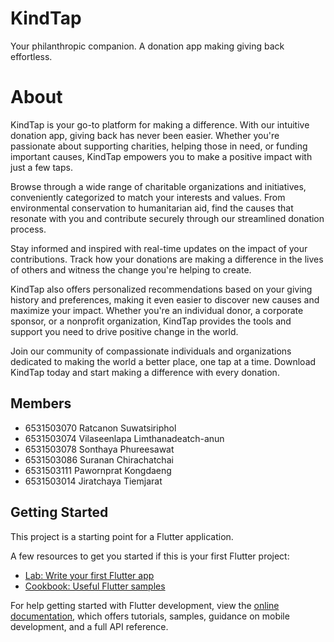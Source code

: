 # KindTap

Your philanthropic companion. A donation app making giving back effortless.

# About

KindTap is your go-to platform for making a difference. With our intuitive donation app, giving back has never been easier. Whether you're passionate about supporting charities, helping those in need, or funding important causes, KindTap empowers you to make a positive impact with just a few taps.

Browse through a wide range of charitable organizations and initiatives, conveniently categorized to match your interests and values. From environmental conservation to humanitarian aid, find the causes that resonate with you and contribute securely through our streamlined donation process.

Stay informed and inspired with real-time updates on the impact of your contributions. Track how your donations are making a difference in the lives of others and witness the change you're helping to create.

KindTap also offers personalized recommendations based on your giving history and preferences, making it even easier to discover new causes and maximize your impact. Whether you're an individual donor, a corporate sponsor, or a nonprofit organization, KindTap provides the tools and support you need to drive positive change in the world.

Join our community of compassionate individuals and organizations dedicated to making the world a better place, one tap at a time. Download KindTap today and start making a difference with every donation.

## Members

- 6531503070 Ratcanon Suwatsiriphol
- 6531503074 Vilaseenlapa Limthanadeatch-anun
- 6531503078 Sonthaya Phureesawat
- 6531503086 Suranan Chirachatchai
- 6531503111 Pawornprat Kongdaeng
- 6531503014 Jiratchaya Tiemjarat

## Getting Started

This project is a starting point for a Flutter application.

A few resources to get you started if this is your first Flutter project:

- [Lab: Write your first Flutter app](https://docs.flutter.dev/get-started/codelab)
- [Cookbook: Useful Flutter samples](https://docs.flutter.dev/cookbook)

For help getting started with Flutter development, view the
[online documentation](https://docs.flutter.dev/), which offers tutorials,
samples, guidance on mobile development, and a full API reference.
